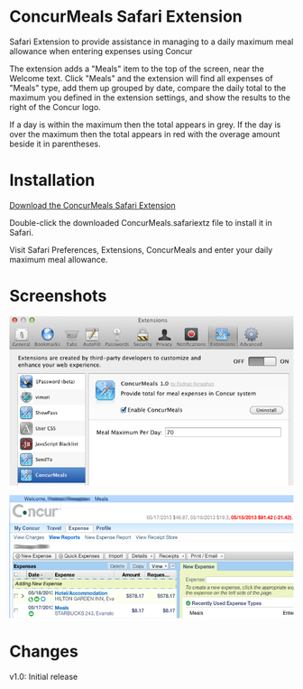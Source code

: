 ConcurMeals Safari Extension
=======================

Safari Extension to provide assistance in managing to a daily maximum meal allowance when
entering expenses using Concur

The extension adds a "Meals" item to the top of the screen, near the Welcome text. Click
"Meals" and the extension will find all expenses of "Meals" type, add them up grouped by
date, compare the daily total to the maximum you defined in the extension settings, and 
show the results to the right of the Concur logo.

If a day is within the maximum then the total appears in grey. If the day is over the maximum
then the total appears in red with the overage amount beside it in parentheses.

Installation
============

[Download the ConcurMeals Safari Extension](https://github.com/prenagha/ConcurMealsExtension/raw/master/ConcurMeals.safariextz)

Double-click the downloaded ConcurMeals.safariextz file to install it in Safari.

Visit Safari Preferences, Extensions, ConcurMeals and
enter your daily maximum meal allowance.

Screenshots
===========

![Settings](settings.png)

![Context Menu](screenshot.png)

Changes
=======

v1.0: Initial release

